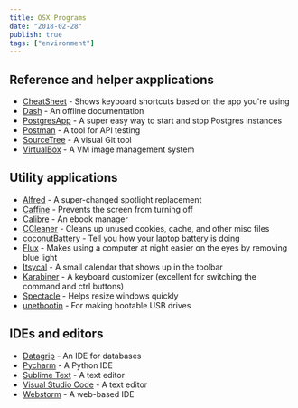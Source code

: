 ```yaml
---
title: OSX Programs
date: "2018-02-28"
publish: true
tags: ["environment"]
---
```


## Reference and helper axpplications

- [CheatSheet](https://www.cheatsheetapp.com/CheatSheet/) - Shows keyboard shortcuts based on the app you're using
- [Dash](https://kapeli.com/dash) - An offline documentation
- [PostgresApp](https://postgresapp.com/) - A super easy way to start and stop Postgres instances
- [Postman](https://www.getpostman.com/) - A tool for API testing
- [SourceTree](https://www.sourcetreeapp.com/) - A visual Git tool
- [VirtualBox](https://www.virtualbox.org/) - A VM image management system

## Utility applications

- [Alfred](https://www.alfredapp.com/) - A super-changed spotlight replacement
- [Caffine](http://lightheadsw.com/caffeine/) - Prevents the screen from turning off
- [Calibre](https://calibre-ebook.com/) - An ebook manager
- [CCleaner](https://www.ccleaner.com/ccleaner-mac) - Cleans up unused cookies, cache, and other misc files
- [coconutBattery](http://www.coconut-flavour.com/coconutbattery/) - Tell you how your laptop battery is doing
- [Flux](https://justgetflux.com/) - Makes using a computer at night easier on the eyes by removing blue light
- [Itsycal](https://www.mowglii.com/itsycal/) - A small calendar that shows up in the toolbar
- [Karabiner](https://pqrs.org/osx/karabiner/) - A keyboard customizer (excellent for switching the command and ctrl buttons)
- [Spectacle](https://www.spectacleapp.com/) - Helps resize windows quickly
- [unetbootin](https://unetbootin.github.io/) - For making bootable USB drives

## IDEs and editors

- [Datagrip](https://www.jetbrains.com/datagrip/) - An IDE for databases
- [Pycharm](https://www.jetbrains.com/pycharm/) - A Python IDE
- [Sublime Text](https://www.sublimetext.com/) - A text editor
- [Visual Studio Code](https://code.visualstudio.com/) - A text editor
- [Webstorm](https://www.jetbrains.com/webstorm/) - A web-based IDE